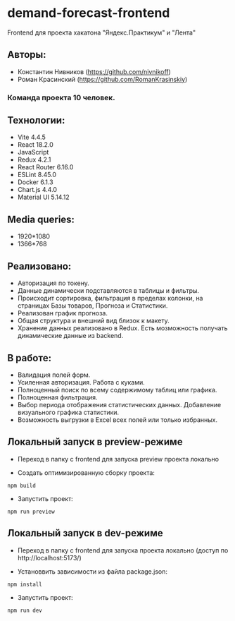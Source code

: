 # demand-forecast-frontend

Frontend для проекта хакатона "Яндекс.Практикум" и "Лента"

## Авторы:


- Константин Нивников (https://github.com/nivnikoff)
- Роман Красинский (https://github.com/RomanKrasinskiy)
### Команда проекта 10 человек.


## Технологии:

- Vite 4.4.5
- React 18.2.0
- JavaScript
- Redux 4.2.1
- React Router 6.16.0
- ESLint 8.45.0
- Docker 6.1.3
- Chart.js 4.4.0
- Material UI 5.14.12


## Media queries:

- 1920*1080
- 1366*768

## Реализовано: 

- Авторизация по токену. 
- Данные динамически подставляются в таблицы и фильтры.
- Происходит сортировка, фильтрация в пределах колонки, на страницах Базы товаров, Прогноза и Статистики. 
- Реализован график прогноза.
- Общая структура и внешний вид близок к макету.
- Хранение данных реализовано в Redux. Есть мозможность получать динамические данные из backend.

## В работе: 

- Валидация полей форм.
- Усиленная авторизация. Работа с куками.
- Полноценный поиск по всему содержимому таблиц или графика.
- Полноценная фильтрация.
- Выбор периода отображения статистических данных. Добавление визуального графика статистики.
- Возможность выгрузки в Excel всех полей или только избранных.

## Локальный запуск в preview-режиме

- Переход в папку с frontend для запуска preview проекта локально 


- Создать оптимизированную сборку проекта:
```
npm build
```

- Запустить проект:
```
npm run preview
```
## Локальный запуск в dev-режиме

- Переход в папку с frontend для запуска проекта локально (доступ по http://localhost:5173/)


- Установвить зависимости из файла package.json:
```
npm install
```

- Запустить проект:
```
npm run dev
```

